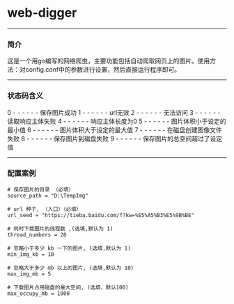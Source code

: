 # web-digger

----------

### 简介
这是一个用go编写的网络爬虫，主要功能包括自动爬取网页上的图片。使用方法：对config.conf中的参数进行设置，然后直接运行程序即可。


----------


### 状态码含义
0 - - - - - - 保存图片成功
1 - - - - - -  url无效
2 - - - - - -  无法访问
3 - - - - - -  读取响应主体失败
4 - - - - - -  响应主体长度为0
5 - - - - - -  图片体积小于设定的最小值 
6 - - - - - -  图片体积大于设定的最大值 
7 - - - - - -  在磁盘创建图像文件失败
8 - - - - - -  保存图片到磁盘失败
9 - - - - - -  保存图片的总空间超过了设定值

----------

### 配置案例  
    
    # 保存图片的目录 （必填）
    source_path = "D:\TempImg"
    
    # url 种子, （入口）（必填）
    url_seed = "https://tieba.baidu.com/f?kw=%E5%A5%B3%E5%9B%BE"
    
    # 同时下载图片的线程数 ,(选填,默认为 1)
    thread_numbers = 20
    
    # 忽略小于多少 kb 一下的图片, (选填,默认为 1)
    min_img_kb = 10
    
    # 忽略大于多少 mb 以上的图片, (选填,默认为 10)
    max_img_mb = 5
    
    # 下载图片占用磁盘的最大空间, (选填，默认100)
    max_occupy_mb = 1000
    

